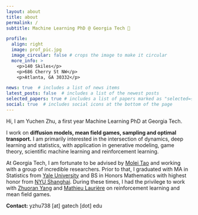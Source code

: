 ```yaml
---
layout: about
title: about
permalink: /
subtitle: Machine Learning PhD @ Georgia Tech 🚀

profile:
  align: right
  image: prof_pic.jpg
  image_circular: false # crops the image to make it circular
  more_info: >
    <p>140 Skiles</p>
    <p>686 Cherry St NW</p>
    <p>Atlanta, GA 30332</p>

news: true  # includes a list of news items
latest_posts: false  # includes a list of the newest posts
selected_papers: true # includes a list of papers marked as "selected={true}"
social: true  # includes social icons at the bottom of the page
---
```


Hi, I am Yuchen Zhu, a first year Machine Learning PhD at Georgia Tech.

I work on **diffusion models, mean field games, sampling and optimal transport.** I am primarily interested in the intersection of dynamics, deep learning and statistics, with application in generative modeling, game theory, scientific machine learning and reinforcement learning. 

At Georgia Tech, I am fortunate to be advised by [Molei Tao](https://mtao8.math.gatech.edu/) and working with a group of incredible researchers. Prior to that, I graduated with MA in Statistics from [Yale University](https://statistics.yale.edu/) and BS in Honors Mathematics with highest honor from [NYU Shanghai](https://shanghai.nyu.edu/). During these times, I had the privilege to work with [Zhuoran Yang](https://zhuoranyang.github.io/) and [Mathieu Laurière](https://mlauriere.github.io/) on reinforcement learning and mean field games. 


**Contact:** yzhu738 [at] gatech [dot] edu